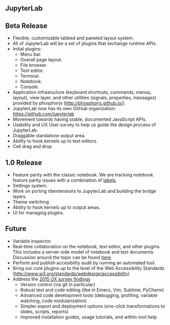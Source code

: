 ## JupyterLab

## Beta Release
* Flexible, customizable tabbed and paneled layout system.
* All of JupyterLab will be a set of plugins that exchange runtime APIs.
* Initial plugins:
  - Menu bar.
  - Overall page layout.
  - File browser.
  - Text editor.
  - Terminal.
  - Notebook.
  - Console.
* Application infrastucture (keyboard shortcuts, commands, menus, layout), view
  layer, and other utilities (signals, properties, messages) provided by phosphorjs
  (http://phosphorjs.github.io/).
* JupyterLab now has its own GitHub organization: https://github.com/jupyterlab
* Movement towards having stable, documented JavaScript APIs.
* Usability and UX User survey to help us guide the design process of JupyterLab.
* Draggable standalone output area.
* Ability to hook kernels up to text editors.
* Cell drag and drop


## 1.0 Release
* Feature parity with the classic notebook. We are tracking notebook feature parity issues with a combination of [labels](https://github.com/jupyterlab/jupyterlab/issues?q=is:open+is:issue+label:"tag:Feature+Parity"+label:pkg:Notebook).
* Settings system.
* Work on porting nbextensions to JupyterLab and building the bridge layers.
* Theme switching.
* Ability to hook kernels up to output areas.
* UI for managing plugins.


## Future
* Variable inspector.
* Real-time collaboration on the notebook, text editor, and other plugins.  This includes a server-side model of notebook and text documents.  Discussion around the topic can be found [here](https://github.com/jupyterlab/jupyterlab/issues/5382).
* Perform and publish accesibility audit by running an automated tool.
* Bring our core plugins up to the level of the Web Accessibility Standards
  (http://www.w3.org/standards/webdesign/accessibility)
* Address the [2015 UX survey findings](https://github.com/jupyter/design/blob/master/surveys/2015-notebook-ux/analysis/report_dashboard.ipynb)
    * Version control (via git in particular)
    * Robust text and code editing (like in Emacs, Vim, Sublime, PyCharm)
    * Advanced code development tools (debugging, profiling, variable watching, code modularization)
    * Simpler export and deployment options (one-click transformations to slides, scripts, reports)
    * Improved installation guides, usage tutorials, and within-tool help
